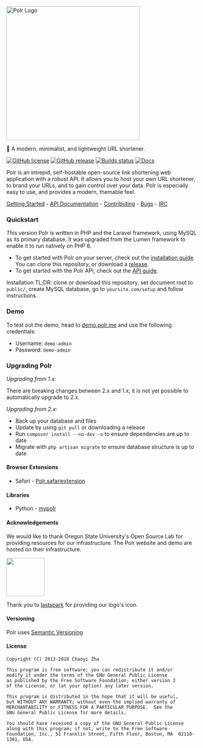 <img src="https://i.imgur.com/ckI6GTu.png" width="350px" alt="Polr Logo" />


:aerial_tramway: A modern, minimalist, and lightweight URL shortener.

[![GitHub license](https://img.shields.io/badge/license-GPLv2%2B-blue.svg)]()
[![GitHub release](https://img.shields.io/github/release/cydrobolt/polr.svg)](https://github.com/cydrobolt/polr/releases)
[![Builds status](https://travis-ci.org/cydrobolt/polr.svg)](https://travis-ci.org/cydrobolt/polr)
[![Docs](https://img.shields.io/badge/docs-latest-brightgreen.svg?style=flat)](http://polr.readthedocs.org/en/latest/)


Polr is an intrepid, self-hostable open-source link shortening web application with a robust API. It allows you to host your own URL shortener, to brand your URLs, and to gain control over your data. Polr is especially easy to use, and provides a modern, themable feel.

[Getting Started](http://docs.polrproject.org/en/latest/user-guide/installation/) - [API Documentation](http://docs.polrproject.org/en/latest/developer-guide/api/) - [Contributing](https://github.com/cydrobolt/polr/blob/master/.github/CONTRIBUTING.md) - [Bugs](https://github.com/cydrobolt/polr/issues) - [IRC](http://webchat.freenode.net/?channels=#polr)

### Quickstart

*This* version Polr is written in PHP and the Laravel framework, using MySQL as its primary database. It was upgraded from the Lumen framework to enable it to run natively on PHP 8.

 - To get started with Polr on your server, check out the [installation guide](http://docs.polrproject.org/en/latest/user-guide/installation/). You can clone this repository, or download a [release](https://github.com/cydrobolt/polr/releases).
 - To get started with the Polr API, check out the [API guide](http://docs.polrproject.org/en/latest/developer-guide/api/).


Installation TL;DR: clone or download this repository, set document root to `public/`, create MySQL database, go to `yoursite.com/setup` and follow instructions.

### Demo

To test out the demo, head to [demo.polr.me](http://demo.polr.me) and use the following credentials:

- Username: `demo-admin`
- Password: `demo-admin`

### Upgrading Polr
*Upgrading from 1.x:*

There are breaking changes between 2.x and 1.x; it is not yet possible to automatically upgrade to 2.x.

*Upgrading from 2.x:*
 - Back up your database and files
 - Update by using `git pull` or downloading a release
 - Run `composer install --no-dev -o` to ensure dependencies are up to date
 - Migrate with `php artisan migrate` to ensure database structure is up to date

#### Browser Extensions

* Safari - [Polr.safariextension](https://github.com/cleverdevil/Polr.safariextension)

#### Libraries

* Python - [mypolr](https://github.com/fauskanger/mypolr)

#### Acknowledgements
We would like to thank Oregon State University's Open Source Lab for providing resources for our infrastructure. The Polr website and demo are hosted on their infrastructure.

<a href="//osuosl.org"><img height="100em" src="http://i.imgur.com/1VtLxyX.png" /></a>

Thank you to [lastspark](https://thenounproject.com/lastspark/) for providing our logo's icon.

#### Versioning

Polr uses [Semantic Versioning](http://semver.org/)


#### License


    Copyright (C) 2013-2018 Chaoyi Zha

    This program is free software; you can redistribute it and/or
    modify it under the terms of the GNU General Public License
    as published by the Free Software Foundation; either version 2
    of the License, or (at your option) any later version.

    This program is distributed in the hope that it will be useful,
    but WITHOUT ANY WARRANTY; without even the implied warranty of
    MERCHANTABILITY or FITNESS FOR A PARTICULAR PURPOSE.  See the
    GNU General Public License for more details.

    You should have received a copy of the GNU General Public License
    along with this program; if not, write to the Free Software
    Foundation, Inc., 51 Franklin Street, Fifth Floor, Boston, MA  02110-1301, USA.
